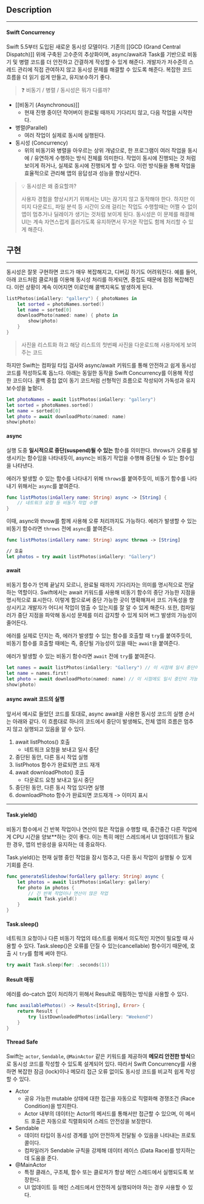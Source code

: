 
## Description
---
#### Swift Concurrency

Swift 5.5부터 도입된 새로운 동시성 모델이다.
기존의 [[GCD (Grand Central Dispatch)]] 위에 구축된 고수준의 추상화이며, async/await과 Task를 기반으로 비동기 및 병렬 코드를 더 안전하고 간결하게 작성할 수 있게 해준다. 개발자가 저수준의 스레드 관리에 직접 관여하지 않고 동시성 문제를 해결할 수 있도록 해준다. 복잡한 코드 흐름을 더 읽기 쉽게 만들고, 유지보수하기 좋다.


> ❓ 비동기 / 병렬 / 동시성은 뭐가 다를까?

- [[비동기 (Asynchronous)]]
	- 현재 진행 중이던 작어버이 완료될 때까지 기다리지 않고, 다음 작업을 시작한다.
- 병렬(Parallel)
	- 여러 작업이 실제로 동시에 실행된다.
- 동시성 (Concurrency)
	- 위의 비동기와 병렬을 아우르는 상위 개념으로, 한 프로그램이 여러 작업을 동시에 / 유연하게 수행하는 방식 전체를 의미한다. 작업이 동시에 진행되는 것 처럼 보이게 하거나, 실제로 동시에 진행되게 할 수 있다. 이런 방식들을 통해 작업을 효율적으로 관리해 앱의 응답성과 성능을 향상시킨다.


> 💡 동시성은 왜 중요할까?
> 
> 사용자 경험을 향상시키기 위해서는 UI는 끊기지 않고 동작해야 한다. 하지만 이미지 다운로드, 파일 분석 등 시간이 오래 걸리는 작업도 수행할때는 어쩔 수 없이 앱이 멈추거나 딜레이가 생기는 것처럼 보이게 된다. 동시성은 이 문제를 해결해 UI는 계속 자연스럽게 흘러가도록 유지하면서 무거운 작업도 함께 처리할 수 있게 해준다.



## 구현
---

동시성은 잘못 구현하면 코드가 매우 복잡해지고, 디버깅 하기도 어려워진다.
예를 들어, 아래 코드처럼 클로저를 이용해 동시성 처리를 하게되면, 중첩도 때문에 점점 복잡해진다. 
이런 상황이 계속 이어지면 이로인해 콜백지옥도 발생하게 된다.

```swift
listPhotos(inGallery: "gallery") { photoNames in 
	let sorted = photoNames.sorted() 
	let name = sorted[0] 
	downloadPhoto(named: name) { photo in 
		show(photo) 
	}
}
```
> 사진을 리스트화 하고 해당 리스트의 첫번째 사진을 다운로드해 사용자에게 보여주는 코드

하지만 Swift는 컴파일 타임 검사와 async/await 키워드를 통해 안전하고 쉽게 동시성 코드를 작성하도록 돕느다. 아래는 동일한 동작을 Swift Concurrency를 이용해 작성한 코드이다. 콜백 중첩 없이 동기 코드처럼 선형적인 흐름으로 작성되어 가독성과 유지보수성을 높혔다.

```swift
let photoNames = await listPhotos(inGallery: "gallery") 
let sorted = photoNames.sorted() 
let name = sorted[0] 
let photo = await downloadPhoto(named: name) 
show(photo)
```


#### async

실행 도중 **일시적으로 중단(suspend)될 수 있는** 함수를 의미한다. throws가 오류를 발생시키는 함수임을 나타내듯이, async는 비동기 작업을 수행해 중단될 수 있는 함수임을 나타낸다.

에러가 발생할 수 있는 함수를 나타내기 위해 `throws`를 붙여주듯이, 비동기 함수를 나타내기 위해서는 `async`를 붙여준다. 

```swift
func listPhotos(inGallery name: String) async -> [String] {
    // 네트워크 요청 등 비동기 작업 수행
}
```

이때, async와 throw를 함께 사용해 오류 처리까지도 가능하다.
에러가 발생할 수 있는 비동기 함수라면 `throws` 전에 `async`를 붙여준다.

```swift
func listPhotos(inGallery name: String) async throws -> [String]

// 호출
let photos = try await listPhotos(inGallery: "Gallery")
```


#### await

비동기 함수가 언제 끝날지 모르니, 완료될 때까지 기다리자는 의미를 명시적으로 전달하는 역할이다. Swift에서는 await 키워드를 사용해 비동기 함수의 중단 가능한 지점을 명시적으로 표시한다. 이렇게 함으로써 중단 가능한 곳이 명확해져서 코드 가독성을 향상시키고 개발자가 어디서 작업이 멈출 수 있는지를 잘 알 수 있게 해준다. 또한, 컴파일러가 중단 지점을 파악해 동시성 문제를 미리 감지할 수 있게 되어 버그 발생의 가능성이 줄어든다.

에러를 실제로 던지는 즉, 에러가 발생할 수 있는 함수를 호출할 때 `try`를 붙여주듯이, 비동기 함수를 호출할 때에는 즉, 중단될 가능성이 있을 때는 `await`을 붙여준다. 

에러가 발생할 수 있는 비동기 함수라면 `await` 전에 `try`를 붙여준다.

```swift
let names = await listPhotos(inGallery: "Gallery") // 이 시점에 일시 중단이 가능하다
let name = names.first!
let photo = await downloadPhoto(named: name) // 이 시점에도 일시 중단이 가능하다
show(photo)
```

#### async await 코드의 실행

앞서서 예시로 들었던 코드를 토대로, async await을 사용한 동시성 코드의 실행 순서는 아래와 같다.
이 흐름대로 하나의 코드에서 중단이 발생해도, 전체 앱의 흐름은 멈추지 않고 실행되고 있음을 알 수 있다.

1. await listPhotos() 호출
	- 네트워크 요청을 보내고 일시 중단
2. 중단된 동안, 다른 동시 작업 실행
3. listPhotos 함수가 완료되면 코드 재개
4. await downloadPhoto() 호출
	- 다운로드 요청 보내고 일시 중단
5. 중단된 동안, 다른 동시 작업 있다면 실행
6. downloadPhoto 함수가 완료되면 코드재개 -> 이미지 표시


---

#### Task.yield()

비동기 함수에서 긴 반복 작업이나 연산이 많은 작업을 수행할 때, 중간중간 다른 작업에게 CPU 시간을 양보**하는 것이 좋다. 이는 특히 메인 스레드에서 UI 업데이트가 필요한 경우, 앱의 반응성을 유지하는 데 중요하다.

Task.yield()는 현재 실행 중인 작업을 잠시 멈추고, 다른 동시 작업이 실행될 수 있게 기회를 준다.


```swift
func generateSlideshow(forGallery gallery: String) async {
    let photos = await listPhotos(inGallery: gallery)
    for photo in photos {
        // 긴 반복 작업이나 연산이 많은 작업
        await Task.yield()
    }
}
```


#### Task.sleep()

네트워크 요청이나 다른 비동기 작업의 테스트를 위해서 의도적인 지연이 필요할 때 사용할 수 있다.
Task.sleep()은 오류를 던질 수 있는(cancellable) 함수이기 때문에, 호출 시 `try`를 함께 써야 한다.

```swift
try await Task.sleep(for: .seconds(1))
```


#### Result 매핑

에러를 do-catch 없이 처리하기 위해서 Result로 매핑하는 방식을 사용할 수 있다.

```swift
func availablePhotos() -> Result<[String], Error> { 
	return Result { 
		try listDownloadedPhotos(inGallery: "Weekend") 
	} 
}
```


#### Thread Safe

Swift는 `actor`, `Sendable`, `@MainActor` 같은 키워드를 제공하여 **메모리 안전한 방식**으로 동시성 코드를 작성할 수 있도록 설계되어 있다. 따라서 Swift Concurrency를 사용하면 복잡한 잠금 (lock)이나 메모리 접근 오류 없이도 동시성 코드를 비교적 쉽게 작성할 수 있다.

- Actor
	- 공유 가능한 mutable 상태에 대한 접근을 자동으로 직렬화해 경쟁조건 (Race Condition)을 방지한다.
	- Actor 내부의 데이터는 Actor의 메서드를 통해서만 접근할 수 있으며, 이 메서드 호출은 자동으로 직렬화되어 스레드 안전성을 보장한다.
- Sendable
	- 데이터 타입이 동시성 경계를 넘어 안전하게 전달될 수 있음을 나타내는 프로토콜이다.
	- 컴파일러가 Sendable 규칙을 강제해 데이터 레이스 (Data Race)를 방지하는 데 도움을 준다.
- @MainActor
	- 특정 클래스, 구조체, 함수 또는 클로저가 항상 메인 스레드에서 실행되도록 보장한다.
	- UI 업데이트 등 메인 스레드에서 안전하게 실행되어야 하는 경우 사용할 수 있다.


